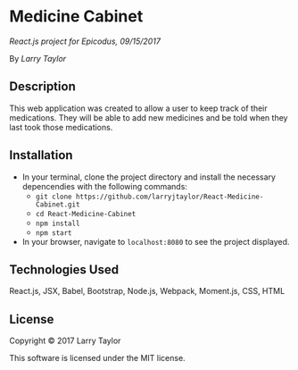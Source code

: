 # Medicine Cabinet

_React.js project for Epicodus, 09/15/2017_

By _Larry Taylor_

## Description
This web application was created to allow a user to keep track of their medications. They will be able to add new medicines and be told when they last took those medications.

## Installation

* In your terminal, clone the project directory and install the necessary depencendies with the following commands:
  * `git clone https://github.com/larryjtaylor/React-Medicine-Cabinet.git`
  * `cd React-Medicine-Cabinet`
  * `npm install`
  * `npm start`
* In your browser, navigate to `localhost:8080` to see the project displayed.

## Technologies Used

React.js, JSX, Babel, Bootstrap, Node.js, Webpack, Moment.js, CSS, HTML

## License

Copyright &copy; 2017 Larry Taylor

This software is licensed under the MIT license.
